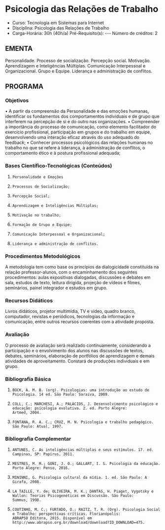 # Psicologia das Relações de Trabalho 


* Curso: Tecnologia em Sistemas para Internet
* Disciplina: Psicologia das Relações de Trabalho                                     
* Carga-Horária: 30h (40h/a)
    Pré-Requisito(s): ---                                                                 Número de créditos: 2

## EMENTA

Personalidade. Processo de socialização. Percepção social. Motivação. Aprendizagem e Inteligências Múltiplas. Comunicação
Interpessoal e Organizacional. Grupo e Equipe. Liderança e administração de conflitos.

## PROGRAMA
### Objetivos

•      A partir da compreensão da Personalidade e das emoções humanas, identificar os fundamentos dos comportamentos
       individuais e de grupo que interferem na percepção de si e do outro nas organizações.
•      Compreender a importância do processo de comunicação, como elemento facilitador do exercício profissional,
       participação em grupos e do trabalho em equipe, desenvolvendo uma interação eficaz através do uso adequado do
       feedback;
•      Conhecer processos psicológicos das relações humanas no trabalho no que se refere à liderança, à administração de
       conflitos, o comportamento ético e à postura profissional adequada;

### Bases Científico-Tecnológicas (Conteúdos)

1.     Personalidade e Emoções
2.     Processos de Socialização;
3.     Percepção Social;
4.     Aprendizagem e Inteligências Múltiplas;
5.     Motivação no trabalho;
6.     Formação de Grupo e Equipe;
7.     Comunicação Interpessoal e Organizacional;
8.     Liderança e administração de conflitos.

### Procedimentos Metodológicos

A metodologia tem como base os princípios da dialogicidade constituída na relação professor-alunos, com o encaminhamento
dos seguintes procedimentos: aulas expositivas dialogadas, discussões e debates em sala, estudos de texto, leitura dirigida,
projeção de vídeos e filmes, seminários, painel integrador e estudos em grupo.

### Recursos Didáticos

Livros didáticos, projetor multimídia, TV e vídeo, quadro branco, computador, revistas e periódicos, tecnologias da
informação e comunicação, entre outros recursos coerentes com a atividade proposta.

### Avaliação

O processo de avaliação será realizado continuamente, considerando a participação e o envolvimento dos alunos nas
discussões de textos, debates, seminários, elaboração de portfólios de aprendizagem e demais atividades de
aproveitamento. Constará de produções individuais e em grupo.

### Bibliografia Básica
1.     BOCK, A. M. B. (org). Psicologias: uma introdução ao estudo de Psicologia. 14 ed. São Paulo: Saraiva, 2009.
2.     COLL, C.; MARCHESI, A.; PALÁCIOS, J. Desenvolvimento psicológico e educação: psicologia evolutiva. 2. ed. Porto Alegre:
       Artmed, 2004.
3.     FONTANA, R. A. C.; CRUZ, M. N. Psicologia e trabalho pedagógico. São Paulo: Atual, 1997.
### Bibliografia Complementar

1.     ANTUNES, C. As inteligências múltiplas e seus estímulos. 17. ed. Campinas, SP: Papirus, 2011.
2.     MESTRES, M. M.; GOÑI, J. O.; GALLART, I. S. Psicologia da educação. Porto Alegre: Penso, 2016.
3.     MININNI, G. Psicologia cultural da mídia. 1. ed. São Paulo: A Girafa, 2008.
4.     LA TAILLE, Y. de; OLIVEIRA, M. K.; DANTAS, H. Piaget, Vygotsky e Wallon: Teorias Psicogenéticas em Discussão. São Paulo:
       Summus, 1998.
5.     COUTINHO, M. C.; FURTADO, O.; RAITZ, T. R. (Org). Psicologia Social e Trabalho: perspectivas críticas. Florianópolis:
       ABRAPSO Editora, 2015. Disponível em http://www.abrapso.org.br/download/download?ID_DOWNLOAD=475.

